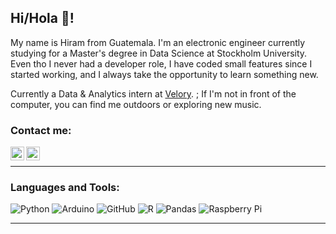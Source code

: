## Hi/Hola 👋!
My name is Hiram from Guatemala. I'm an electronic engineer currently studying for a Master's degree in Data Science at Stockholm University.
Even tho I never had a developer role, I have coded small features since I started working, and I always take the opportunity to learn something new. 

Currently a Data & Analytics intern at [Velory](https://velory.com/). ;
If I'm not in front of the computer, you can find me outdoors or exploring new music. 

### Contact me:

[<img align="left" alt="hiramRV | LinkedIn" width="22px" src="https://cdn.jsdelivr.net/npm/simple-icons@v3/icons/linkedin.svg" />](https://www.linkedin.com/in/steven-rubio-vasquez-2431ab1a6/)
[<img align="left" alt="hiramRV | Soundcloud" width="22px" src="https://cdn.jsdelivr.net/npm/simple-icons@v3/icons/soundcloud.svg" />](https://soundcloud.com/canchegenerico)
<br />

---

### Languages and Tools:

![Python](https://img.shields.io/badge/python-3670A0?style=for-the-badge&logo=python&logoColor=ffdd54)
![Arduino](https://img.shields.io/badge/-Arduino-00979D?style=for-the-badge&logo=Arduino&logoColor=white)
![GitHub](https://img.shields.io/badge/github-%23121011.svg?style=for-the-badge&logo=github&logoColor=white)
![R](https://img.shields.io/badge/r-%23276DC3.svg?style=for-the-badge&logo=r&logoColor=white)
![Pandas](https://img.shields.io/badge/pandas-%23150458.svg?style=for-the-badge&logo=pandas&logoColor=white)
![Raspberry Pi](https://img.shields.io/badge/-Raspberry_Pi-C51A4A?style=for-the-badge&logo=Raspberry-Pi)
<br />

---
